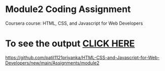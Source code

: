 
# Module2 Coding Assignment

Coursera course: HTML, CSS, and Javascript for Web Developers

# To see the output [CLICK HERE](https://patil1121priyanka.github.io/Coursera-HTML-CSS-and-JavaScript-for-Web-Developers/Assignments/module2/index.html)

https://github.com/patil1121priyanka/HTML-CSS-and-Javascript-for-Web-Developers/new/main/Assignments/module2

